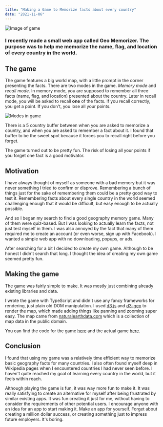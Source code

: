 ```yaml
---
title: "Making a Game to Memorize facts about every country"
date: "2021-11-06"
---
```


![Image of game](/images/geo-memorizer/cover.png)

### I recently made a small web app called Geo Memorizer. The purpose was to help me memorize the name, flag, and location of every country in the world.

## The game

The game features a big world map, with a little prompt in the corner presenting the facts. There are two modes in the game. _Memory mode_ and _recall mode_. In memory mode, you are supposed to remember all three facts (name, flag, and location) presented about the country. Later in recall mode, you will be asked to recall **one** of the facts. If you recall correctly, you get a point. If you don't, you lose all your points.

![Modes in game](/images/geo-memorizer/modes-preview.png)

There is a 5 country buffer between when you are asked to memorize a country, and when you are asked to remember a fact about it. I found that buffer to be the sweet spot because it forces you to recall right before you forget.

The game turned out to be pretty fun. The risk of losing all your points if you forget one fact is a good motivator.

## Motivation

I have always thought of myself as someone with a bad memory but it was never something I tried to confirm or disprove. Remembering a bunch of things just for the sake of remembering them could be a pretty good way to test it. Remembering facts about every single country in the world seemed challenging enough that it would be difficult, but easy enough to be actually possible.

And so I began my search to find a good geography memory game. Many of them were quiz-based. But I was looking to actually learn the facts, not just test myself in them. I was also annoyed by the fact that many of them required me to create an account (or even worse, sign up with Facebook). I wanted a simple web app with no downloading, popups, or ads.

After searching for a bit I decided to create my own game. Although to be honest I didn't search that long. I thought the idea of creating my own game seemed pretty fun.

## Making the game

The game was fairly simple to make. It was mostly just combining already existing libraries and data.

I wrote the game with TypeScript and didn't use any fancy frameworks for rendering, just plain old DOM manipulation. I used [d3.js](https://github.com/d3/d3) and [d3-geo](https://github.com/d3/d3-geo) to render the map, which made adding things like panning and zooming super easy. The map came from [naturalearthdata.com](http://naturalearthdata.com/) which is a collection of map data in the public domain.

You can find the code for the game [here](https://github.com/carltheperson/geo-memorizer) and the actual game [here](https://geo-memorizer.web.app/).

## Conclusion

I found that using my game was a relatively time efficient way to memorize basic geography facts for many countries. I also often found myself deep in Wikipedia pages when I encountered countries I had never seen before. I haven't quite reached my goal of learning every country in the world, but it feels within reach.

Although playing the game is fun, it was way more fun to make it. It was really satisfying to create an alternative for myself after being frustrated by similar existing apps. It was fun creating it just for me, without having to consider the requirements of other potential users. I encourage anyone with an idea for an app to start making it. Make an app for yourself. Forget about creating a million dollar success, or creating something just to impress future employers. It's boring.
